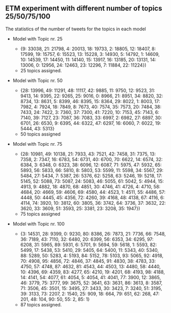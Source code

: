 
## ETM experiment with different number of topics 25/50/75/100
The statistics of the number of tweets for the topics in each model

* Model with Topic nr. 25
  * {9: 33038, 21: 21798, 4: 20013, 18: 19733, 2: 18805, 12: 18407, 8: 17599, 19: 15757, 6: 15523, 13: 15228, 3: 14930, 5: 14792, 1: 14609, 10: 14539, 17: 14450, 11: 14140, 15: 13917, 16: 13185, 20: 13131, 14: 13006, 0: 12956, 24: 12463, 23: 12296, 7: 11884, 22: 11224}) 
  * 25 topics assigned.
  

* Model with Topic nr. 50
  * {28: 13996, 49: 11291, 48: 11117, 42: 9885, 11: 9750, 12: 9523, 31: 9413, 14: 9395, 22: 9265, 25: 9016, 0: 8966, 21: 8951, 34: 8820, 32: 8734, 13: 8631, 5: 8399, 46: 8395, 15: 8364, 29: 8022, 1: 8003, 17: 7982, 4: 7924, 18: 7849, 8: 7673, 40: 7574, 35: 7573, 20: 7484, 38: 7433, 24: 7422, 3: 7360, 37: 7300, 41: 7220, 10: 7153, 45: 7143, 6: 7140, 39: 7127, 23: 7087, 36: 7083, 33: 6997, 2: 6982, 27: 6897, 30: 6701, 26: 6530, 9: 6395, 44: 6322, 47: 6297, 16: 6060, 7: 6022, 19: 5444, 43: 5313}
  * 50 topics assigned


* Model with Topic nr. 75
  * {28: 10981, 49: 10138, 21: 7933, 43: 7521, 42: 7458, 31: 7375, 13: 7358, 2: 7347, 16: 6783, 54: 6731, 40: 6700, 70: 6622, 14: 6574, 32: 6384, 3: 6348, 0: 6323, 38: 6096, 12: 6087, 71: 5975, 47: 5932, 65: 5893, 56: 5833, 66: 5810, 8: 5803, 53: 5599, 11: 5598, 34: 5567, 29: 5484, 27: 5434, 7: 5387, 26: 5376, 62: 5258, 63: 5246, 19: 5218, 17: 5145, 52: 5088, 73: 5087, 24: 5083, 46: 5055, 61: 5042, 5: 4944, 15: 4913, 9: 4882, 18: 4870, 68: 4851, 30: 4746, 41: 4726, 4: 4710, 58: 4684, 20: 4669, 59: 4606, 69: 4580, 44: 4523, 1: 4511, 55: 4486, 57: 4448, 50: 4445, 45: 4356, 72: 4260, 39: 4168, 48: 4138, 67: 4116, 6: 4114, 74: 3920, 10: 3812, 60: 3805, 36: 3742, 64: 3736, 37: 3632, 22: 3620, 33: 3609, 51: 3593, 25: 3381, 23: 3208, 35: 1947})
  * 75 topics assigned

* Model with Topic nr. 100
  * {3: 14531, 28: 9399, 0: 9230, 80: 8386, 26: 7873, 21: 7736, 66: 7548, 36: 7189, 43: 7110, 32: 6480, 20: 6399, 56: 6353, 34: 6295, 97: 6208, 31: 5965, 89: 5931, 6: 5701, 9: 5694, 59: 5618, 1: 5593, 82: 5499, 17: 5438, 53: 5410, 29: 5405, 64: 5400, 11: 5343, 40: 5340, 88: 5289, 50: 5283, 4: 5193, 84: 5152, 78: 5103, 93: 5065, 92: 4918, 70: 4908, 95: 4856, 72: 4846, 37: 4845, 91: 4830, 38: 4783, 33: 4750, 57: 4748, 87: 4632, 81: 4543, 44: 4503, 13: 4480, 58: 4440, 10: 4396, 69: 4359, 83: 4277, 65: 4210, 19: 4201, 68: 4193, 98: 4188, 14: 4141, 54: 4077, 61: 4054, 5: 4054, 41: 4041, 77: 3900, 12: 3865, 46: 3779, 75: 3777, 99: 3675, 52: 3641, 63: 3631, 86: 3613, 8: 3587, 71: 3506, 45: 3501, 15: 3495, 27: 3433, 30: 3423, 7: 3240, 51: 3195, 39: 3133, 73: 2207, 2: 1540, 25: 909, 18: 664, 79: 651, 62: 268, 47: 201, 48: 104, 90: 50, 55: 2, 85: 1}
  * 87 topics assigned.

